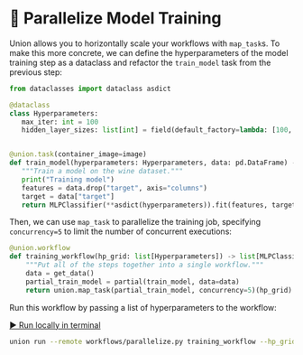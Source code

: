 <br>
<br>
<br>

# 🔀 Parallelize Model Training

Union allows you to horizontally scale your workflows with `map_task`s. To
make this more concrete, we can define the hyperparameters of the model training
step as a dataclass and refactor the `train_model` task from the previous step:

 ```python
from dataclasses import dataclass asdict

@dataclass
class Hyperparameters:
    max_iter: int = 100
    hidden_layer_sizes: list[int] = field(default_factory=lambda: [100, 100])


@union.task(container_image=image)
def train_model(hyperparameters: Hyperparameters, data: pd.DataFrame) -> MLPClassifier:
    """Train a model on the wine dataset."""
    print("Training model")
    features = data.drop("target", axis="columns")
    target = data["target"]
    return MLPClassifier(**asdict(hyperparameters)).fit(features, target)
```

Then, we can use `map_task` to parallelize the training job, specifying
`concurrency=5` to limit the number of concurrent executions:

```python
@union.workflow
def training_workflow(hp_grid: list[Hyperparameters]) -> list[MLPClassifier]:
    """Put all of the steps together into a single workflow."""
    data = get_data()
    partial_train_model = partial(train_model, data=data)
    return union.map_task(partial_train_model, concurrency=5)(hp_grid)
```

Run this workflow by passing a list of hyperparameters to the workflow:

[▶️ Run locally in terminal](command:union-workspace.runParallelizeWorkflow)

```bash
union run --remote workflows/parallelize.py training_workflow --hp_grid '[{"max_iter": 25}, {"max_iter": 500}, {"max_iter": 100}]'
```
